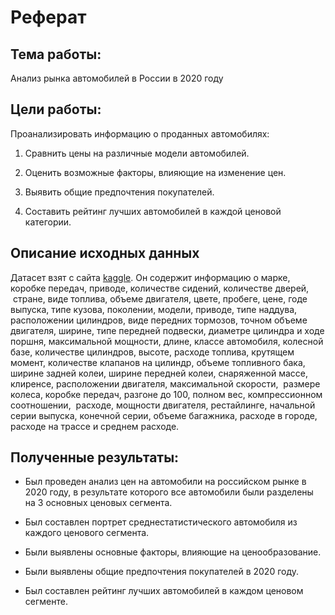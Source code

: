 # Реферат

## Тема работы:

Анализ рынка автомобилей в России в 2020 году

## Цели работы:

Проанализировать информацию о проданных автомобилях:

1. Сравнить цены на различные модели автомобилей.

2. Оценить возможные факторы, влияющие на изменение цен.

3. Выявить общие предпочтения покупателей.

4. Составить рейтинг лучших автомобилей в каждой ценовой категории.

## Описание исходных данных

Датасет взят с сайта [kaggle](https://www.kaggle.com/datasets/beaver68/cars-dataset-in-russia). Он содержит информацию о марке, коробке передач, приводе, количестве сидений, количестве дверей,  стране, виде топлива, объеме двигателя, цвете, пробеге, цене, годе выпуска, типе кузова, поколении, модели, приводе, типе наддува, расположении цилиндров, виде передних тормозов, точном объеме двигателя, ширине, типе передней подвески, диаметре цилиндра и ходе поршня, максимальной мощности, длине, классе автомобиля, колесной базе, количестве цилиндров, высоте, расходе топлива, крутящем момент, количестве клапанов на цилиндр, объеме топливного бака, ширине задней колеи, ширине передней колеи, снаряженной массе, клиренсе, расположении двигателя, максимальной скорости,  размере колеса, коробке передач, разгоне до 100, полном вес, компрессионном соотношении,  расходе, мощности двигателя, рестайлинге, начальной серии выпуска, конечной серии, объеме багажника, расходе в городе, расходе на трассе и среднем расходе.

## Полученные результаты:

- Был проведен анализ цен на автомобили на российском рынке в 2020 году, в результате которого все автомобили были разделены на 3 основных ценовых сегмента.

- Был составлен портрет среднестатистического автомобиля из каждого ценового сегмента.

- Были выявлены основные факторы, влияющие на ценообразование.

- Были выявлены общие предпочтения покупателей в 2020 году.

- Был составлен рейтинг лучших автомобилей в каждом ценовом сегменте.